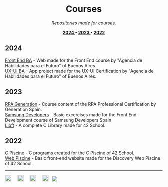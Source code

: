 <!-- TITLE -->
<h1 align="center"> Courses </h1>

<!-- INTRO: banner, languages and brief description -->
<p align="center">
<i> Repositories made for courses. </i> <br />
</p>

<!-- INTRO: index -->
<p align="center"> <b>
<a href="#2024"> 2024 </a> • 
<a href="#2023"> 2023 </a> • 
<a href="#2022"> 2022 </a>
</b> </p> 

## 2024
[Front End BA](https://github.com/rossattism/FrontEnd_AgenciaBA) - Web made for the Front End course by "Agencia de Habilidades para el Futuro" of Buenos Aires. <br />
[UX-UI BA]() - App project made for the UX-UI Certification by "Agencia de Habilidades para el Futuro" of Buenos Aires.


## 2023
[RPA Generation](https://github.com/rossattism/RPA-Generation) - Course content of the RPA Professional Certification by Generation Spain. <br />
[Samsung Developers](https://github.com/rossattism/Samsung-Desarrolladoras) - Basic excercises made for the Front End Development course of Samsung Developers Spain <br />
[Libft](https://github.com/rossattism/42.Libft) - A complete C Library made for 42 School. <br />


## 2022
[C Piscine](https://github.com/rossattism/42.Piscine) - C programs created for the C Piscine of 42 School. <br />
[Web Piscine](https://github.com/rossattism/42.Discovery-Web) - Basic front-end website made for the Discovery Web Piscine of 42 School.


---
<a href="https://www.linkedin.com/in/rossattism/"><img src="https://github.com/gauravghongde/social-icons/blob/master/PNG/White/LinkedIN_white.png?raw=true" alt="Linkedin Logo" style="width: 20px; height: 20px" /></a> &nbsp; &nbsp; 
<a href="https://github.com/rossattism"><img src="https://github.com/gauravghongde/social-icons/blob/master/PNG/White/Github_white.png?raw=true" alt="GitHub logo" style="width: 20px; height: 20px" /></a> &nbsp; &nbsp; 
<a href="https://open.spotify.com/user/21bih47uzlxunyyi4gbbvyvty"><img src="https://github.com/gauravghongde/social-icons/blob/master/PNG/White/Spotify_white.png?raw=true" alt="Spotify logo" style="width: 20px; height: 20px" /></a> &nbsp; &nbsp; 
<a href="mailto:rossattism@gmail.com"><img src="https://github.com/gauravghongde/social-icons/blob/master/PNG/White/Gmail_white.png?raw=true" alt="GMAIL logo" style="width: 20px; height: 20px" /></a> &nbsp;
<a href="https://shields.io/"><img src="https://img.shields.io/badge/Made with-♥-black" /></a>
